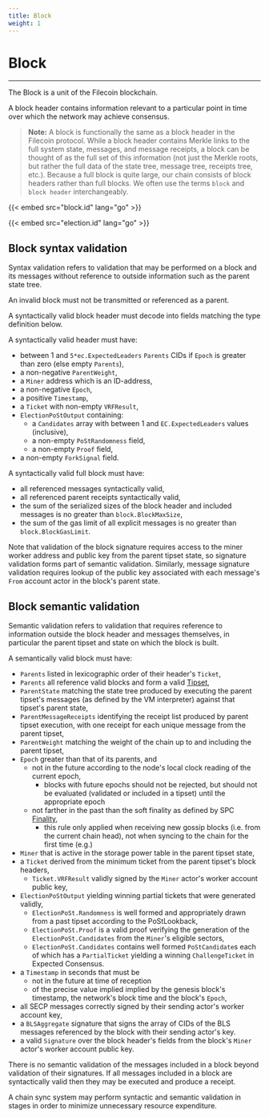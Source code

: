 ```yaml
---
title: Block
weight: 1
---
```


# Block
---
The Block is a unit of the Filecoin blockchain.

A block header contains information relevant to a particular point in time over which the network may achieve consensus.

> **Note:** A block is functionally the same as a block header in the Filecoin protocol. While a block header contains Merkle links to the full system state, messages, and message receipts, a block can be thought of as the full set of this information (not just the Merkle roots, but rather the full data of the state tree, message tree, receipts tree, etc.). Because a full block is quite large, our chain consists of block headers rather than full blocks. We often use the terms `block` and `block header` interchangeably.

{{< embed src="block.id" lang="go" >}}

{{< embed src="election.id" lang="go" >}}

## Block syntax validation

Syntax validation refers to validation that may be performed on a block and its messages 
without reference to outside information such as the parent state tree.

An invalid block must not be transmitted or referenced as a parent.

A syntactically valid block header must decode into fields matching the type definition below. 

A syntactically valid header must have:

- between 1 and `5*ec.ExpectedLeaders` `Parents` CIDs if `Epoch` is greater than zero (else empty `Parents`),
- a non-negative `ParentWeight`,
- a `Miner` address which is an ID-address,
- a non-negative `Epoch`,
- a positive `Timestamp`,
- a `Ticket` with non-empty `VRFResult`,
- `ElectionPoStOutput` containing:
   - a `Candidates` array with between 1 and `EC.ExpectedLeaders` values (inclusive),
   - a non-empty `PoStRandomness` field,
   - a non-empty `Proof` field,
- a non-empty `ForkSignal` field.
   
A syntactically valid full block must have:

- all referenced messages syntactically valid,
- all referenced parent receipts syntactically valid,
- the sum of the serialized sizes of the block header and included messages is no greater than `block.BlockMaxSize`,
- the sum of the gas limit of all explicit messages is no greater than `block.BlockGasLimit`.


Note that validation of the block signature requires access to the miner worker address and
public key from the parent tipset state, so signature validation forms part of semantic validation. 
Similarly, message signature validation requires lookup of the public key associated with 
each message's `From` account actor in the block's parent state.

## Block semantic validation

Semantic validation refers to validation that requires reference to information outside the block
header and messages themselves, in particular the parent tipset and state on which the block is built.

A semantically valid block must have:

- `Parents` listed in lexicographic order of their header's `Ticket`,
- `Parents` all reference valid blocks and form a valid [Tipset](\missing-link),
- `ParentState` matching the state tree produced by executing the parent tipset's messages (as defined by the VM interpreter) against that tipset's parent state,
- `ParentMessageReceipts` identifying the receipt list produced by parent tipset execution, with one receipt for each unique message from the parent tipset, 
- `ParentWeight` matching the weight of the chain up to and including the parent tipset,
- `Epoch` greater than that of its parents, and 
    - not in the future according to the node's local clock reading of the current epoch,
        - blocks with future epochs should not be rejected, but should not be evaluated (validated or included in a tipset) until the appropriate epoch
    - not farther in the past than the soft finality as defined by SPC [Finality](\missing-link),
        - this rule only applied when receiving new gossip blocks (i.e. from the current chain head), not when syncing to the chain for the first time (e.g.)
- `Miner` that is active in the storage power table in the parent tipset state,  
- a `Ticket` derived from the minimum ticket from the parent tipset's block headers, 
    - `Ticket.VRFResult` validly signed by the `Miner` actor's worker account public key,
- `ElectionPoStOutput` yielding winning partial tickets that were generated validly, 
  - `ElectionPoSt.Randomness` is well formed and appropriately drawn from a past tipset according to the PoStLookback,
  - `ElectionPoSt.Proof` is a valid proof verifying the generation of the `ElectionPoSt.Candidates` from the `Miner`'s eligible sectors,
  - `ElectionPoSt.Candidates` contains well formed `PoStCandidate`s each of which has a `PartialTicket` yielding a winning `ChallengeTicket` in Expected Consensus.
- a `Timestamp` in seconds that must be
  - not in the future at time of reception
  - of the precise value implied implied by the genesis block's timestamp, the network's block time and the block's `Epoch`,
- all SECP messages correctly signed by their sending actor's worker account key,
- a `BLSAggregate` signature that signs the array of CIDs of the BLS messages referenced by the block 
with their sending actor's key.
- a valid `Signature` over the block header's fields from the block's `Miner` actor's worker account public key.

There is no semantic validation of the messages included in a block beyond validation of their signatures.
If all messages included in a block are syntactically valid then they may be executed and produce a receipt. 

A chain sync system may perform syntactic and semantic validation in stages in order to minimize unnecessary resource expenditure.



